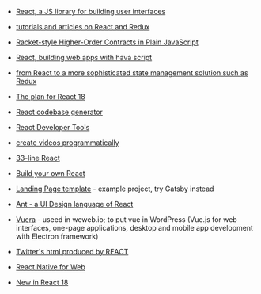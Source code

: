 + [React, a JS library for building user interfaces](https://facebook.github.io/react/)
+ [tutorials and articles on React and Redux](https://github.com/markerikson/react-redux-links)
+ [Racket-style Higher-Order Contracts in Plain JavaScript](https://github.com/sefaira/rho-contracts.js)
+ [React, building web apps with hava script](https://www.reddit.com/r/reactjs/)
+ [from React to a more sophisticated state management solution such as Redux](https://www.robinwieruch.de/learn-react-before-using-redux/)
+ [The plan for React 18](https://reactjs.org/blog/2021/06/08/the-plan-for-react-18.html)

+ [React codebase generator](https://divjoy.com/)

+ [React Developer Tools](https://reactjs.org/blog/2019/08/15/new-react-devtools.html)
+ [create videos programmatically](https://github.com/remotion-dev/remotion)

+ [33-line React](https://leontrolski.github.io/33-line-react.html)
+ [Build your own React](https://pomb.us/build-your-own-react/)

+ [Landing Page template](https://github.com/cruip/open-react-template) - example project, try Gatsby instead

+ [Ant - a UI Design language of React](https://ant.design/docs/react/introduce)

+ [Vuera](https://github.com/akxcv/vuera)  - useed in weweb.io; to put vue in WordPress (Vue.js for web interfaces, one-page applications, desktop and mobile app development with Electron framework)
+ [Twitter's html produced by REACT](https://giuseppegurgone.com/twitter-html/)
+ [React Native for Web](https://necolas.github.io/react-native-web/)
+ [New in React 18](https://yagmurcetintas.com/journal/whats-new-in-react-18)

